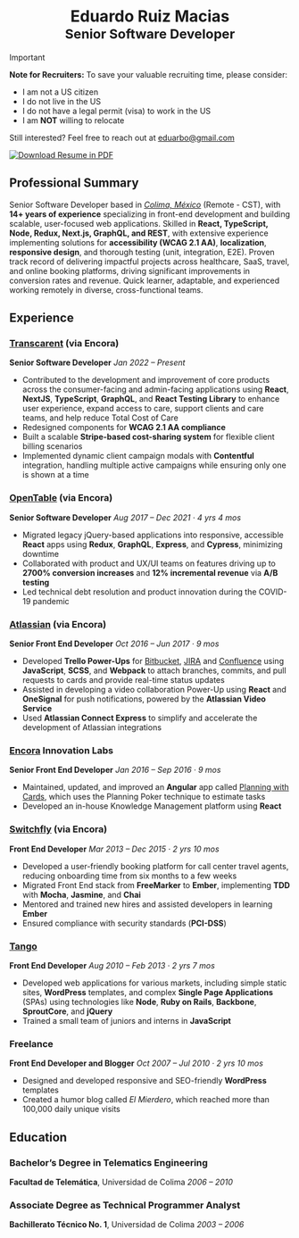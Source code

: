 <h1 align="center">Eduardo Ruiz Macias<br /><sub>Senior Software Developer</sub></h1>

> [!IMPORTANT]
> **Note for Recruiters:**
> To save your valuable recruiting time, please consider:
> 
> - I am not a US citizen
> - I do not live in the US
> - I do not have a legal permit (visa) to work in the US
> - I am **NOT** willing to relocate
>
> Still interested? Feel free to reach out at [eduarbo@gmail.com](mailto:eduarbo@gmail.com)

<a href="https://raw.githubusercontent.com/eduarbo/resume/refs/heads/main/Eduardo%20Ruiz%20Macias%20-%20Resume.pdf">![Download Resume in PDF](https://img.shields.io/badge/Download-Resume%20in%20PDF-blueviolet?style=for-the-badge&logo=data:image/png;base64,iVBORw0KGgoAAAANSUhEUgAAAA4AAAAOCAYAAAAfSC3RAAAABmJLR0QA/wD/AP+gvaeTAAAA9klEQVQokaWSwSrEURSHv59sp0liYSHN1kIpCzVbtngBzd4TKAtv4RGsWTLJXhSLmVKSBZM8gCnls/AfXWM0xVmd3/nu79577rnwx0gp1AbQGFrzmKT7q1FdBg6B84LXgC1gI8nJyKPVlro/VFtQu2pHXS/ZxPhuqAMPwJG6MihOjjE9A9tV/gIsAhdjjUlegXZ17eY3NkjUGjADPCXpq/PAW5JewQB61YZfxpZ6p96q0+q9eqPuFuxUXYKfj9MB+sBspTeBtYLtJLkeZawDe8XA34t2pvicK6OMZ0mOC30AXFV5O8klw6HOVV9uoJvqqjoxzP4VHxovhIfhWOU4AAAAAElFTkSuQmCC)</a>

## Professional Summary

Senior Software Developer based in [*Colima, México*](https://goo.gl/maps/Dq3yZHkDxJMb3N3A6) (Remote - CST), with **14+ years of experience** specializing in front-end development and building scalable, user-focused web applications. Skilled in **React, TypeScript, Node, Redux, Next.js, GraphQL, and REST**, with extensive experience implementing solutions for **accessibility (WCAG 2.1 AA)**, **localization**, **responsive design**, and thorough testing (unit, integration, E2E). Proven track record of delivering impactful projects across healthcare, SaaS, travel, and online booking platforms, driving significant improvements in conversion rates and revenue. Quick learner, adaptable, and experienced working remotely in diverse, cross-functional teams.


## Experience

### [Transcarent](https://transcarent.com/) (via Encora)

**Senior Software Developer**
*Jan 2022 – Present*

- Contributed to the development and improvement of core products across the consumer-facing and admin-facing applications using **React**, **NextJS**, **TypeScript**, **GraphQL**, and **React Testing Library** to enhance user experience, expand access to care, support clients and care teams, and help reduce Total Cost of Care
- Redesigned components for **WCAG 2.1 AA compliance**
- Built a scalable **Stripe-based cost-sharing system** for flexible client billing scenarios
- Implemented dynamic client campaign modals with **Contentful** integration, handling multiple active campaigns while ensuring only one is shown at a time


### [OpenTable](https://www.opentable.com/) (via Encora)

**Senior Software Developer**
*Aug 2017 – Dec 2021 · 4 yrs 4 mos*

- Migrated legacy jQuery-based applications into responsive, accessible **React** apps using **Redux**, **GraphQL**, **Express**, and **Cypress**, minimizing downtime
- Collaborated with product and UX/UI teams on features driving up to **2700% conversion increases** and **12% incremental revenue** via **A/B testing**
- Led technical debt resolution and product innovation during the COVID-19 pandemic


### [Atlassian](https://www.atlassian.com/) (via Encora)

**Senior Front End Developer**
*Oct 2016 – Jun 2017 · 9 mos*

- Developed **Trello Power-Ups** for [Bitbucket](https://support.atlassian.com/trello/docs/using-the-bitbucket-power-up/), [JIRA](https://trello.com/power-ups/586be36326cc4c7e9f70beb3) and [Confluence](https://trello.com/power-ups/586be37142f94dc0871fbcbb) using **JavaScript**, **SCSS**, and **Webpack** to attach branches, commits, and pull requests to cards and provide real-time status updates
- Assisted in developing a video collaboration Power-Up using **React** and **OneSignal** for push notifications, powered by the **Atlassian Video Service**
- Used **Atlassian Connect Express** to simplify and accelerate the development of Atlassian integrations


### [Encora](https://www.encora.com/) Innovation Labs

**Senior Front End Developer**
*Jan 2016 – Sep 2016 · 9 mos*

- Maintained, updated, and improved an **Angular** app called [Planning with Cards](https://planningwith.cards/), which uses the Planning Poker technique to estimate tasks
- Developed an in-house Knowledge Management platform using **React**


### [Switchfly](https://www.switchfly.com/) (via Encora)

**Front End Developer**
*Mar 2013 – Dec 2015 · 2 yrs 10 mos*

- Developed a user-friendly booking platform for call center travel agents, reducing onboarding time from six months to a few weeks
- Migrated Front End stack from **FreeMarker** to **Ember**, implementing **TDD** with **Mocha**, **Jasmine**, and **Chai**
- Mentored and trained new hires and assisted developers in learning **Ember**
- Ensured compliance with security standards (**PCI-DSS**)


### [Tango](https://www.tango.io/)

**Front End Developer**
*Aug 2010 – Feb 2013 · 2 yrs 7 mos*

- Developed web applications for various markets, including simple static sites, **WordPress** templates, and complex **Single Page Applications** (SPAs) using technologies like **Node**, **Ruby on Rails**, **Backbone**, **SproutCore**, and **jQuery**
- Trained a small team of juniors and interns in **JavaScript**


### Freelance

**Front End Developer and Blogger**
*Oct 2007 – Jul 2010 · 2 yrs 10 mos*

- Designed and developed responsive and SEO-friendly **WordPress** templates
- Created a humor blog called *El Mierdero*, which reached more than 100,000 daily unique visits


## Education

### Bachelor’s Degree in Telematics Engineering

**Facultad de Telemática**, Universidad de Colima
*2006 – 2010*

### Associate Degree as Technical Programmer Analyst

**Bachillerato Técnico No. 1**, Universidad de Colima
*2003 – 2006*
